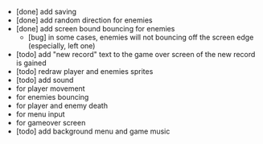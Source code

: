 - [done] add saving
- [done] add random direction for enemies
- [done] add screen bound bouncing for enemies
    - [bug] in some cases, enemies will not bouncing off the screen edge (especially, left one)
- [todo] add "new record" text to the game over screen of the new record is gained
- [todo] redraw player and enemies sprites
- [todo] add sound
 - for player movement
 - for enemies bouncing
 - for player and enemy death
 - for menu input
 - for gameover screen
- [todo] add background menu and game music
